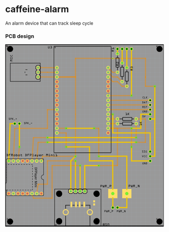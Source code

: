 # caffeine-alarm
An alarm device that can track sleep cycle

### PCB design
![PCB Image](https://github.com/caffeine-driven-people/caffeine-alarm/blob/master/alarm_pcb.png)

